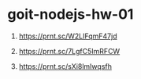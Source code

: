 # goit-nodejs-hw-01

1. https://prnt.sc/W2LIFqmF47jd

2. https://prnt.sc/7LgfC5ImRFCW

3. https://prnt.sc/sXi8lmIwqsfh
